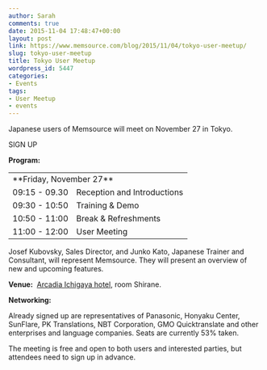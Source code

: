 ```yaml
---
author: Sarah
comments: true
date: 2015-11-04 17:48:47+00:00
layout: post
link: https://www.memsource.com/blog/2015/11/04/tokyo-user-meetup/
slug: tokyo-user-meetup
title: Tokyo User Meetup
wordpress_id: 5447
categories:
- Events
tags:
- User Meetup
- events
---
```


Japanese users of Memsource will meet on November 27 in Tokyo.

SIGN UP<!-- more -->

**Program:**
<table cellpadding="3" cellspacing="0" border="0" >
<tbody >
<tr >

<td colspan="2" >**Friday, November 27**
</td>
</tr>
<tr >

<td >09:15 - 09.30
</td>

<td >Reception and Introductions
</td>
</tr>
<tr >

<td >09:30 - 10:50
</td>

<td >Training & Demo
</td>
</tr>
<tr >

<td >10:50 - 11:00
</td>

<td >Break & Refreshments
</td>
</tr>
<tr >

<td >11:00 - 12:00
</td>

<td >User Meeting
</td>
</tr>
</tbody>
</table>
Josef Kubovsky, Sales Director, and Junko Kato, Japanese Trainer and Consultant, will represent Memsource. They will present an overview of new and upcoming features.

**Venue:**  [Arcadia Ichigaya hotel](http://www.arcadia-jp.org/access.htm), room Shirane.

**Networking:**

Already signed up are representatives of Panasonic, Honyaku Center, SunFlare, PK Translations, NBT Corporation, GMO Quicktranslate and other enterprises and language companies. Seats are currently 53% taken.



The meeting is free and open to both users and interested parties, but attendees need to sign up in advance.


